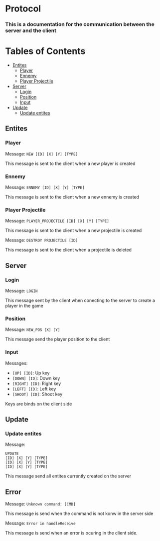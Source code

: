 # Protocol

### This is a documentation for the communication between the server and the client

# Tables of Contents

- [Entites](#entites)
    - [Player](#player)
    - [Ennemy](#ennemy)
    - [Player Projectile](#Player-Projectile)
- [Server](#Server)
    - [Login](#Login)
    - [Position](#position)
    - [Input](#input)
- [Update](#update)
    - [Update entites](#update-entites)

## Entites

### Player

Message: `NEW [ID] [X] [Y] [TYPE]`

This message is sent to the client when a new player is created

### Ennemy

Message: `ENNEMY [ID] [X] [Y] [TYPE]`

This message is sent to the client when a new ennemy is created

### Player Projectile

Message: `PLAYER_PROJECTILE [ID] [X] [Y] [TYPE]`

This message is sent to the client when a new projectile is created  

Message: `DESTROY PROJECTILE [ID]`

This message is sent to the client when a projectile is deleted

## Server

### Login

Message: `LOGIN`

This message sent by the client when conecting to the server to create a player in the game

### Position

Message: `NEW_POS [X] [Y]`

This message send the player position to the client

### Input

Messages:

- `[UP] [ID]`: Up key
- `[DOWN] [ID]`: Down key
- `[RIGHT] [ID]`: Right key
- `[LEFT] [ID]`: Left key
- `[SHOOT] [ID]`: Shoot key

Keys are binds on the client side


## Update

### Update entites
Message:
```
UPDATE
[ID] [X] [Y] [TYPE]
[ID] [X] [Y] [TYPE]
[ID] [X] [Y] [TYPE]
```

This message send all entites currently created on the server

## Error

Message: `Unknown command: [CMD]`

This message is send when the command is not konw in the server side

Message: `Error in handleReceive`

This message is send when an error is ocuring in the client side.